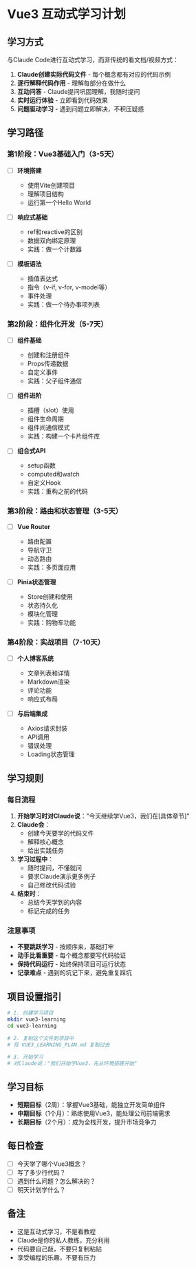 # Vue3 互动式学习计划

## 学习方式
与Claude Code进行互动式学习，而非传统的看文档/视频方式：
1. **Claude创建实际代码文件** - 每个概念都有对应的代码示例
2. **逐行解释代码作用** - 理解每部分在做什么
3. **互动问答** - Claude提问巩固理解，我随时提问
4. **实时运行体验** - 立即看到代码效果
5. **问题驱动学习** - 遇到问题立即解决，不积压疑惑

## 学习路径

### 第1阶段：Vue3基础入门（3-5天）
- [ ] **环境搭建**
  - 使用Vite创建项目
  - 理解项目结构
  - 运行第一个Hello World

- [ ] **响应式基础**
  - ref和reactive的区别
  - 数据双向绑定原理
  - 实践：做一个计数器

- [ ] **模板语法**
  - 插值表达式
  - 指令（v-if, v-for, v-model等）
  - 事件处理
  - 实践：做一个待办事项列表

### 第2阶段：组件化开发（5-7天）
- [ ] **组件基础**
  - 创建和注册组件
  - Props传递数据
  - 自定义事件
  - 实践：父子组件通信

- [ ] **组件进阶**
  - 插槽（slot）使用
  - 组件生命周期
  - 组件间通信模式
  - 实践：构建一个卡片组件库

- [ ] **组合式API**
  - setup函数
  - computed和watch
  - 自定义Hook
  - 实践：重构之前的代码

### 第3阶段：路由和状态管理（3-5天）
- [ ] **Vue Router**
  - 路由配置
  - 导航守卫
  - 动态路由
  - 实践：多页面应用

- [ ] **Pinia状态管理**
  - Store创建和使用
  - 状态持久化
  - 模块化管理
  - 实践：购物车功能

### 第4阶段：实战项目（7-10天）
- [ ] **个人博客系统**
  - 文章列表和详情
  - Markdown渲染
  - 评论功能
  - 响应式布局

- [ ] **与后端集成**
  - Axios请求封装
  - API调用
  - 错误处理
  - Loading状态管理

## 学习规则

### 每日流程
1. **开始学习时对Claude说**："今天继续学Vue3，我们在[具体章节]"
2. **Claude会**：
   - 创建今天要学的代码文件
   - 解释核心概念
   - 给出实践任务
3. **学习过程中**：
   - 随时提问，不懂就问
   - 要求Claude演示更多例子
   - 自己修改代码试验
4. **结束时**：
   - 总结今天学到的内容
   - 标记完成的任务

### 注意事项
- **不要跳跃学习** - 按顺序来，基础打牢
- **动手比看重要** - 每个概念都要写代码验证
- **保持代码运行** - 始终保持项目可运行状态
- **记录难点** - 遇到的坑记下来，避免重复踩坑

## 项目设置指引

```bash
# 1. 创建学习项目
mkdir vue3-learning
cd vue3-learning

# 2. 复制这个文件到项目中
# 将 VUE3_LEARNING_PLAN.md 复制过去

# 3. 开始学习
# 对Claude说："我们开始学Vue3，先从环境搭建开始"
```

## 学习目标
- **短期目标**（2周）：掌握Vue3基础，能独立开发简单组件
- **中期目标**（1个月）：熟练使用Vue3，能处理公司前端需求
- **长期目标**（2个月）：成为全栈开发，提升市场竞争力

## 每日检查
- [ ] 今天学了哪个Vue3概念？
- [ ] 写了多少行代码？
- [ ] 遇到什么问题？怎么解决的？
- [ ] 明天计划学什么？

## 备注
- 这是互动式学习，不是看教程
- Claude是你的私人教练，充分利用
- 代码要自己敲，不要只复制粘贴
- 享受编程的乐趣，不要有压力